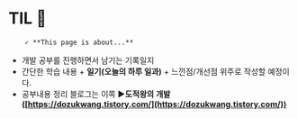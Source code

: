 # TIL 🤔

        ✓ **This page is about...**

- 개발 공부를 진행하면서 남기는 기록일지
- 간단한 학습 내용 + **일기(오늘의 하루 일과)** + 느낀점/개선점 위주로 작성할 예정이다.
- 공부내용 정리 블로그는 이쪽 ▶**도적왕의 개발([https://dozukwang.tistory.com/](https://dozukwang.tistory.com/))**